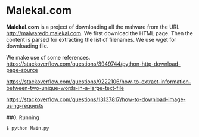 # Malekal.com

**Malekal.com** is a project of downloading all the malware from the URL http://malwaredb.malekal.com. We first download the HTML page. Then the content is parsed for extracting the list of filenames. We use wget for downloading file.   

We make use of some references. 
https://stackoverflow.com/questions/3949744/python-http-download-page-source

https://stackoverflow.com/questions/9222106/how-to-extract-information-between-two-unique-words-in-a-large-text-file

https://stackoverflow.com/questions/13137817/how-to-download-image-using-requests

##0. Running
~~~~
$ python Main.py
~~~~
